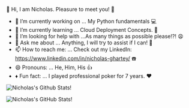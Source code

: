 👋 Hi, I am Nicholas. Pleasure to meet you! 👋


- 🔭 I’m currently working on ... My Python fundamentals :computer:
- 🌱 I’m currently learning ... Cloud Deployment Concepts. :file_folder:
- 🤔 I’m looking for help with ...As many things as possible please!?! :weary: 
- 💬 Ask me about ... Anything, I will try to assist if I can! :thought_balloon:
- 📫 How to reach me: ... Check out my LinkedIn: https://www.linkedin.com/in/nicholas-ghartey/ :phone:
- 😄 Pronouns: ... He, Him, His  :thumbsup:
- :diamonds: Fun fact: ... I played professional poker for 7 years. ♥️





![Nicholas's Github Stats](https://github-readme-stats.vercel.app/api/top-langs/?username=NicholasGhartey&layout=compact&hide_border=false&theme=darcula&bg_color=00000000&langs_count=6)!






![Nicholas's GitHub Stats](https://github-readme-stats.vercel.app/api?username=NicholasGhartey&count_private=true&layout=compact&hide_border=false&theme=darcula&bg_color=00000000)!

 
